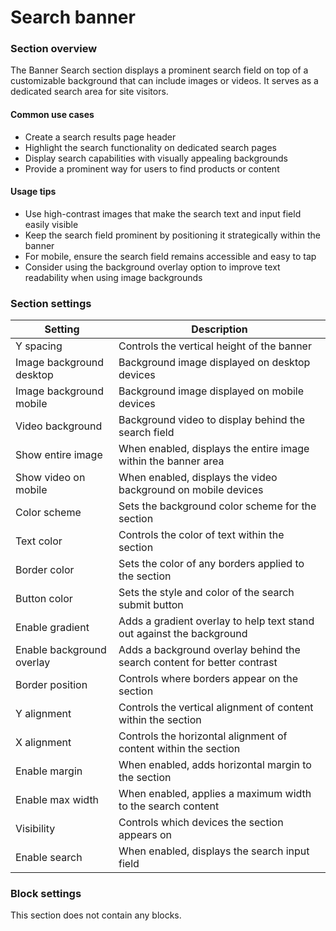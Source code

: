 # Search banner

### Section overview

The Banner Search section displays a prominent search field on top of a customizable background that can include images or videos. It serves as a dedicated search area for site visitors.

#### Common use cases

* Create a search results page header
* Highlight the search functionality on dedicated search pages
* Display search capabilities with visually appealing backgrounds
* Provide a prominent way for users to find products or content

#### Usage tips

* Use high-contrast images that make the search text and input field easily visible
* Keep the search field prominent by positioning it strategically within the banner
* For mobile, ensure the search field remains accessible and easy to tap
* Consider using the background overlay option to improve text readability when using image backgrounds

### Section settings

| Setting                   | Description                                                             |
| ------------------------- | ----------------------------------------------------------------------- |
| Y spacing                 | Controls the vertical height of the banner                              |
| Image background desktop  | Background image displayed on desktop devices                           |
| Image background mobile   | Background image displayed on mobile devices                            |
| Video background          | Background video to display behind the search field                     |
| Show entire image         | When enabled, displays the entire image within the banner area          |
| Show video on mobile      | When enabled, displays the video background on mobile devices           |
| Color scheme              | Sets the background color scheme for the section                        |
| Text color                | Controls the color of text within the section                           |
| Border color              | Sets the color of any borders applied to the section                    |
| Button color              | Sets the style and color of the search submit button                    |
| Enable gradient           | Adds a gradient overlay to help text stand out against the background   |
| Enable background overlay | Adds a background overlay behind the search content for better contrast |
| Border position           | Controls where borders appear on the section                            |
| Y alignment               | Controls the vertical alignment of content within the section           |
| X alignment               | Controls the horizontal alignment of content within the section         |
| Enable margin             | When enabled, adds horizontal margin to the section                     |
| Enable max width          | When enabled, applies a maximum width to the search content             |
| Visibility                | Controls which devices the section appears on                           |
| Enable search             | When enabled, displays the search input field                           |

### Block settings

This section does not contain any blocks.
